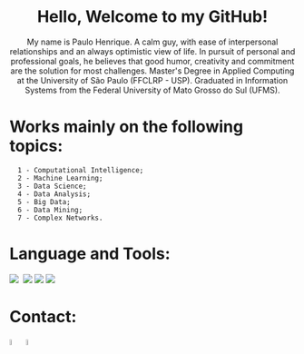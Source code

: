 <h1 align="center">Hello, Welcome to my GitHub!</h1>

<p align="center">My name is Paulo Henrique. A calm guy, with ease of interpersonal relationships and an always optimistic view of life. In pursuit of personal and professional goals, he believes that good humor, creativity and commitment are the solution for most challenges. Master's Degree in Applied Computing at the University of São Paulo (FFCLRP - USP). Graduated in Information Systems from the Federal University of Mato Grosso do Sul (UFMS).</p>

Works mainly on the following topics:
=================
<!--ts-->
      1 - Computational Intelligence;
      2 - Machine Learning;
      3 - Data Science;
      4 - Data Analysis;
      5 - Big Data;
      6 - Data Mining;
      7 - Complex Networks.
<!--te-->

Language and Tools:
=================
<p>
      <a href=""> <img src="https://camo.githubusercontent.com/6cbecd63a9a8f83ee186885c446938820ffa8304942a284ee6e1e2acb2bfd822/68747470733a2f2f696d672e736869656c64732e696f2f62616467652f6a6176612d2532334544384230302e7376673f7374796c653d666f722d7468652d6261646765266c6f676f3d6a617661266c6f676f436f6c6f723d7768697465"/></a>
      <a href=""><img src=""/></a>
      <a href=""><img src="https://camo.githubusercontent.com/b7e290d2aeff9829bba45e897265ceebd34b25f6f7efba4b08e1b23cfe0815e7/68747470733a2f2f696d672e736869656c64732e696f2f62616467652f7068702d2532333737374242342e7376673f7374796c653d666f722d7468652d6261646765266c6f676f3d706870266c6f676f436f6c6f723d7768697465"/></a>
      <a href=""><img src="https://camo.githubusercontent.com/5859172b2d0854f4d70d35118ae1fbb8d92f967ea654f1bb1bdae4a346d03926/68747470733a2f2f696d672e736869656c64732e696f2f62616467652f632d2532333030353939432e7376673f7374796c653d666f722d7468652d6261646765266c6f676f3d63266c6f676f436f6c6f723d7768697465"/></a>
      <a href=""><img src="https://camo.githubusercontent.com/c56cbd26855c244a29d147a32aa62cf2359e5ad557ef0aad107259ff82d0d10e/68747470733a2f2f696d672e736869656c64732e696f2f62616467652f6d7973716c2d2532333030393544352e7376673f7374796c653d666f722d7468652d6261646765266c6f676f3d6d7973716c266c6f676f436f6c6f723d7768697465"/></a>
</p>

Contact:
=================
<p>
 <a href="https://mail.google.com/mail/u/0/#inbox"> <img src="https://cdn-icons-png.flaticon.com/512/281/281769.png", width=5%/></a> 
 <a href="https://www.linkedin.com/in/paulo-henrique-lima-69a388184/"><img src="https://cdn-icons-png.flaticon.com/512/174/174857.png", width=5%/></a> 
</p>
